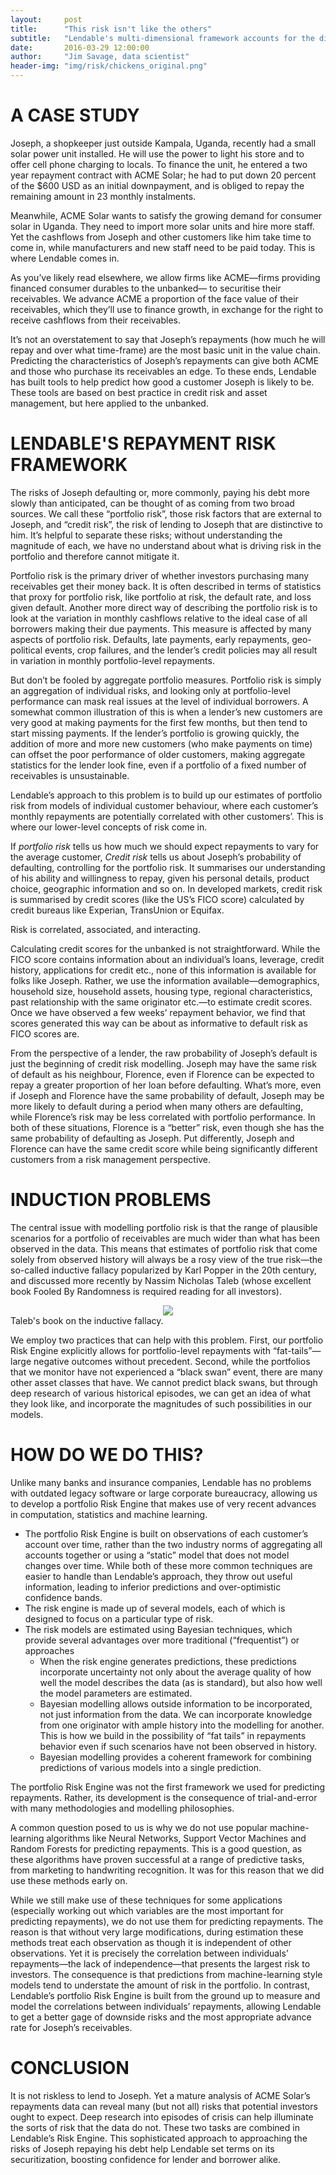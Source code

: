```yaml
---
layout:     post
title:      "This risk isn't like the others"
subtitle:   "Lendable's multi-dimensional framework accounts for the different kinds of risk, and how they affect portfolio volatility"
date:       2016-03-29 12:00:00
author:     "Jim Savage, data scientist"
header-img: "img/risk/chickens_original.png"
---
```


# **A CASE STUDY**

Joseph, a shopkeeper just outside Kampala, Uganda, recently had a small solar power unit installed. He will use the power to light his store and to offer cell phone charging to locals. To finance the unit, he entered a two year repayment contract with ACME Solar; he had to put down 20 percent of the $600 USD as an initial downpayment, and is obliged to repay the remaining amount in 23 monthly instalments.
 
Meanwhile, ACME Solar wants to satisfy the growing demand for consumer solar in Uganda. They need to import more solar units and hire more staff. Yet the cashflows from Joseph and other customers like him take time to come in, while manufacturers and new staff need to be paid today. This is where Lendable comes in.
 
As you’ve likely read elsewhere, we allow firms like ACME—firms providing financed consumer durables to the unbanked— to securitise their receivables. We advance ACME a proportion of the face value of their receivables, which they’ll use to finance growth, in exchange for the right to receive cashflows from their receivables.
 
It’s not an overstatement to say that Joseph’s repayments (how much he will repay and over what time-frame) are the most basic unit in the value chain. Predicting the characteristics of Joseph’s repayments can give both ACME and those who purchase its receivables an edge. To these ends, Lendable has built tools to help predict how good a customer Joseph is likely to be. These tools are based on best practice in credit risk and asset management, but here applied to the unbanked.

# **LENDABLE'S REPAYMENT RISK FRAMEWORK**

The risks of Joseph defaulting or, more commonly, paying his debt more slowly than anticipated, can be thought of as coming from two broad sources. We call these “portfolio risk”, those risk factors that are external to Joseph, and “credit risk”, the risk of lending to Joseph that are distinctive to him. It’s helpful to separate these risks; without understanding the magnitude of each, we have no understand about what is driving risk in the portfolio and therefore cannot mitigate it.
 
Portfolio risk is the primary driver of whether investors purchasing many receivables get their money back. It is often described in terms of statistics that proxy for portfolio risk, like portfolio at risk, the default rate, and loss given default. Another more direct way of describing the portfolio risk is to look at the variation in monthly cashflows relative to the ideal case of all borrowers making their due payments. This measure is affected by many aspects of portfolio risk. Defaults, late payments, early repayments, geo-political events, crop failures, and the lender’s credit policies may all result in variation in monthly portfolio-level repayments.
 
But don’t be fooled by aggregate portfolio measures. Portfolio risk is simply an aggregation of individual risks, and looking only at portfolio-level performance can mask real issues at the level of individual borrowers. A somewhat common illustration of this is when a lender’s new customers are very good at making payments for the first few months, but then tend to start missing payments. If the lender’s portfolio is growing quickly, the addition of more and more new customers (who make payments on time) can offset the poor performance of older customers, making aggregate statistics for the lender look fine, even if a portfolio of a fixed number of receivables is unsustainable.

 
Lendable’s approach to this problem is to build up our estimates of portfolio risk from models of individual customer behaviour, where each customer’s monthly repayments are potentially correlated with other customers’. This is where our lower-level concepts of risk come in.
 
If _portfolio risk_ tells us how much we should expect repayments to vary for the average customer, _Credit risk_ tells us about Joseph’s probability of defaulting, controlling for the portfolio risk. It summarises our understanding of his ability and willingness to repay, given his personal details, product choice, geographic information and so on. In developed markets, credit risk is summarised by credit scores (like the US’s FICO score) calculated by credit bureaus like Experian, TransUnion or Equifax.



<a href="#">
    <center><img src="{{ site.baseurl }}/img/risk/diagram.png" alt=""></center>
</a>
<span class="caption text-muted">Risk is correlated, associated, and interacting.</span>


Calculating credit scores for the unbanked is not straightforward. While the FICO score contains information about an individual’s loans, leverage, credit history, applications for credit etc., none of this information is available for folks like Joseph. Rather, we use the information available—demographics, household size, household assets, housing type, regional characteristics, past relationship with the same originator etc.—to estimate credit scores. Once we have observed a few weeks’ repayment behavior, we find that scores generated this way can be about as informative to default risk as FICO scores are.
 
From the perspective of a lender, the raw probability of Joseph’s default is just the beginning of credit risk modelling. Joseph may have the same risk of default as his neighbour, Florence, even if Florence can be expected to repay a greater proportion of her loan before defaulting. What’s more, even if Joseph and Florence have the same probability of default, Joseph may be more likely to default during a period when many others are defaulting, while Florence’s risk may be less correlated with portfolio performance. In both of these situations, Florence is a “better” risk, even though she has the same probability of defaulting as Joseph. Put differently, Joseph and Florence can have the same credit score while being significantly different customers from a risk management perspective.



# **INDUCTION PROBLEMS**

The central issue with modelling portfolio risk is that the range of plausible scenarios for a portfolio of receivables are much wider than what has been observed in the data. This means that estimates of portfolio risk that come solely from observed history will always be a rosy view of the true risk—the so-called inductive fallacy popularized by Karl Popper in the 20th century, and discussed more recently by Nassim Nicholas Taleb (whose excellent book Fooled By Randomness is required reading for all investors).

<a href="{{ site.baseurl }}/img/risk/random.jpg">
    <center><img src="{{ site.baseurl }}/img/risk/random.jpg"></center>
</a>
<span class="caption text-muted">Taleb's book on the inductive fallacy.</span>


We employ two practices that can help with this problem. First, our portfolio Risk Engine explicitly allows for portfolio-level repayments with “fat-tails”—large negative outcomes without precedent. Second, while the portfolios that we monitor have not experienced a “black swan” event, there are many other asset classes that have. We cannot predict black swans, but through deep research of various historical episodes, we can get an idea of what they look like, and incorporate the magnitudes of such possibilities in our models.


# **HOW DO WE DO THIS?**


Unlike many banks and insurance companies, Lendable has no problems with outdated legacy software or large corporate bureaucracy, allowing us to develop a portfolio Risk Engine that makes use of very recent advances in computation, statistics and machine learning.
 
- The portfolio Risk Engine is built on observations of each customer’s account over time, rather than the two industry norms of aggregating all accounts together or using a “static” model that does not model changes over time. While both of these more common techniques are easier to handle than Lendable’s approach, they throw out useful information, leading to inferior predictions and over-optimistic confidence bands.
- The risk engine is made up of several models, each of which is designed to focus on a particular type of risk.
- The risk models are estimated using Bayesian techniques, which provide several advantages over more traditional (“frequentist”) or approaches
    - When the risk engine generates predictions, these predictions incorporate uncertainty not only about the average quality of how well the model describes the data (as is standard), but also how well the model parameters are estimated.
    - Bayesian modelling allows outside information to be incorporated, not just information from the data. We can incorporate knowledge from one originator with ample history into the modelling for another. This is how we build in the possibility of “fat tails” in repayments behavior even if such scenarios have not been observed in history. 
    - Bayesian modelling provides a coherent framework for combining predictions of various models into a single prediction.


The portfolio Risk Engine was not the first framework we used for predicting repayments. Rather, its development is the consequence of trial-and-error with many methodologies and modelling philosophies.
 
A common question posed to us is why we do not use popular machine-learning algorithms like Neural Networks, Support Vector Machines and Random Forests for predicting repayments. This is a good question, as these algorithms have proven successful at a range of predictive tasks, from marketing to handwriting recognition. It was for this reason that we did use these methods early on.
 
While we still make use of these techniques for some applications (especially working out which variables are the most important for predicting repayments), we do not use them for predicting repayments. The reason is that without very large modifications, during estimation these methods treat each observation as though it is independent of other observations. Yet it is precisely the correlation between individuals’ repayments—the lack of independence—that presents the largest risk to investors. The consequence is that predictions from machine-learning style models tend to understate the amount of risk in the portfolio. In contrast, Lendable’s portfolio Risk Engine is built from the ground up to measure and model the correlations between individuals’ repayments, allowing Lendable to get a better gage of downside risks and the most appropriate advance rate for Joseph’s receivables.

# **CONCLUSION**  

It is not riskless to lend to Joseph. Yet a mature analysis of ACME Solar’s repayments data can reveal many (but not all) risks that potential investors ought to expect. Deep research into episodes of crisis can help illuminate the sorts of risk that the data do not. These two tasks are combined in Lendable’s Risk Engine. This sophisticated approach to approaching the risks of Joseph repaying his debt help Lendable set terms on its securitization, boosting confidence for lender and borrower alike. 